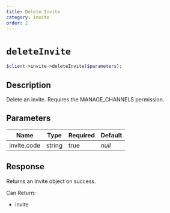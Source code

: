 ```yaml
---
title: Delete Invite
category: Invite
order: 2
---
```


# `deleteInvite`

```php
$client->invite->deleteInvite($parameters);
```

## Description

Delete an invite. Requires the MANAGE_CHANNELS permission.

## Parameters


Name | Type | Required | Default
--- | --- | --- | ---
invite.code | string | true | *null*

## Response

Returns an invite object on success.

Can Return:

* invite
